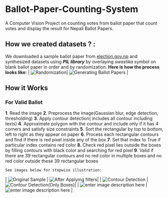 
# Ballot-Paper-Counting-System
A Computer Vision Project on counting votes from ballot paper that count votes and display the result for Nepali Ballot Papers.

## How we created datasets ? :
We downloaded a sample ballot paper from [election.gov.np](http://www.election.gov.np/)
and synthesized datasets using ***PIL library*** by  overlaying *swastika* symbol on blank ballot paper in order and by randomization.
       **Here is how the process looks like:**
|  ![Randomization](https://media.giphy.com/media/Quz1v7new156VQnAJj/giphy.gif)| ![Generating Ballot Papers](https://media.giphy.com/media/TF04ZlAYL2xnsSYcQA/giphy.gif) |



## How it Works

### For Valid Ballot

 **1**. Read the image
 **2**. Preprocess the image(Gaussian blur, edge detection, thresholding)
 **3**. Apply contour detection( includes all contour including texts)
 **4**. Approximate polygon with the contour and include only if it has 4 corners and satisfy size constraints
 **5**. Sort the rectangular by top to bottom, left to right as they appear on paper
 **6**.  Process each rectangular contours and find if there is red pixel inside any of the box
 **7**.  Set that index to True if particular index contains red color
 **8**. Check red pixel lies outside the boxes by filling contours with black color and searching for red pixel
**9**. Valid if there are 39 rectangular contours and no red color in multiple boxes and no red color outside these 39 rectangular boxes

    See images below for stepwise illustration:

| ![Original Sample](https://i.ibb.co/Nmp9N3L/img2.jpg) | ![After Applying filters](https://i.ibb.co/hBZnJZQ/img1.jpg)|
| ![Contour Detection](https://i.ibb.co/98BmSLP/imgt.jpg) |![Contour Detection(Only Boxes)](https://i.ibb.co/c3pSFxR/img3.jpg)|
| ![enter image description here](https://i.ibb.co/w0cV0K6/img5.jpg) |![enter image description here](https://i.ibb.co/ZTVDwm8/win.jpg)  |




